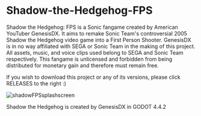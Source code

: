 # Shadow-the-Hedgehog-FPS
Shadow the Hedgehog: FPS is a Sonic fangame created by American YouTuber GenesisDX. It aims to remake Sonic Team's controversial 2005 Shadow the Hedgehog video game into a First Person Shooter. GenesisDX is in no way affiliated with SEGA or Sonic Team in the making of this project. All assets, music, and voice clips used belong to SEGA and Sonic Team respectively. This fangame is unlicensed and forbidden from being distributed for monetary gain and therefore must remain free.

If you wish to download this project or any of its versions, please click RELEASES to the right :)

![shadowFPSsplashscreen](https://github.com/user-attachments/assets/c6abfafc-e641-4bc8-a106-4b2b1a98bb9c)

Shadow the Hedgehog is created by GenesisDX in GODOT 4.4.2
